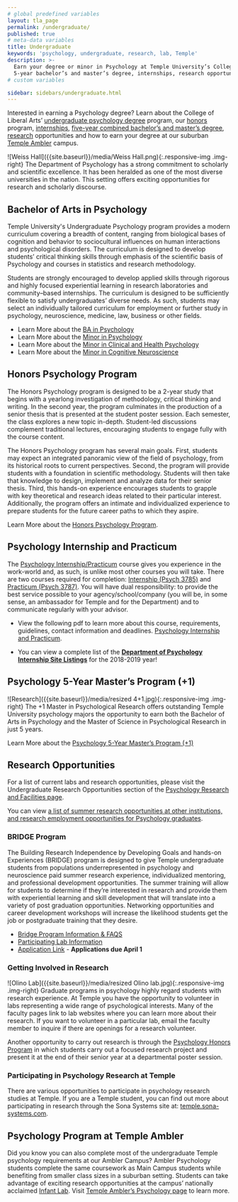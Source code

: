 ```yaml
---
# global predefined variables
layout: tla_page
permalink: /undergraduate/
published: true
# meta-data variables
title: Undergraduate
keywords: 'psychology, undergraduate, research, lab, Temple'
description: >-
  Earn your degree or minor in Psychology at Temple University’s College of Liberal Arts. Discover our honors program,
  5-year bachelor’s and master’s degree, internships, research opportunities, and lab resources.
# custom variables

sidebar: sidebars/undergraduate.html
---
```

Interested in earning a Psychology degree? Learn about the College of Liberal Arts’ [undergraduate psychology degree](#program-overview) program, our [honors](#honors-psychology-program) program, [internships](#psychology-internship-and-racticum), [five-year combined bachelor’s and master’s degree](#psychology-5-year-masters-program-1), [research](#research-opportunities) opportunities and how to earn your degree at our suburban [Temple Ambler](#psychology-program-at-temple-ambler) campus.

![Weiss Hall]({{site.baseurl}}/media/Weiss Hall.png){:.responsive-img .img-right}
The Department of Psychology has a strong commitment to scholarly and scientific excellence. It has been heralded as one of the most diverse universities in the nation. This setting offers exciting opportunities for research and scholarly discourse.

## Bachelor of Arts in Psychology
Temple University's Undergraduate Psychology program provides a modern curriculum covering a breadth of content, ranging from biological bases of cognition and behavior to sociocultural influences on human interactions and psychological disorders. The curriculum is designed to develop students’ critical thinking skills through emphasis of the scientific basis of Psychology and courses in statistics and research methodology. 

Students are strongly encouraged to develop applied skills through rigorous and highly focused experiential learning in research laboratories and community–based internships. The curriculum is designed to be sufficiently flexible to satisfy undergraduates’ diverse needs. As such, students may select an individually tailored curriculum for employment or further study in psychology, neuroscience, medicine, law, business or other fields.

- Learn More about the [BA in Psychology](https://www.temple.edu/academics/degree-programs/psychology-major-la-psy-ba)<br>
- Learn More about the [Minor in Psychology](https://bulletin.temple.edu/undergraduate/liberal-arts/psychology/minor-psychology/)
- Learn More about the [Minor in Clinical and Health Psychology](https://bulletin.temple.edu/undergraduate/liberal-arts/psychology/minor-clinical-health-psychology/)
- Learn More about the [Minor in Cognitive Neuroscience](https://bulletin.temple.edu/undergraduate/liberal-arts/psychology/minor-cognitive-neuroscience/)

## Honors Psychology Program
The Honors Psychology program is designed to be a 2-year study that begins with a yearlong investigation of methodology, critical thinking and writing. In the second year, the program culminates in the production of a senior thesis that is presented at the student poster session. Each semester, the class explores a new topic in-depth. Student-led discussions complement traditional lectures, encouraging students to engage fully with the course content.

The Honors Psychology program has several main goals. First, students may expect an integrated panoramic view of the field of psychology, from its historical roots to current perspectives. Second, the program will provide students with a foundation in scientific methodology. Students will then take that knowledge to design, implement and analyze data for their senior thesis. Third, this hands-on experience encourages students to grapple with key theoretical and research ideas related to their particular interest. Additionally, the program offers an intimate and individualized experience to prepare students for the future career paths to which they aspire.

Learn More about the [Honors Psychology Program](http://bulletin.temple.edu/undergraduate/liberal-arts/psychology/ba-psychology/#psichi-thenationalhonorsocietyinpsychology).

## Psychology Internship and Practicum
The [Psychology Internship/Practicum](http://bulletin.temple.edu/undergraduate/liberal-arts/psychology/#internshippracticum) course gives you experience in the work-world and, as such, is unlike most other courses you will take. There are two courses required for completion: [Internship (Psych 3785)](https://bulletin.temple.edu/search/?search=PSY+3785) and [Practicum (Psych 3787)](https://bulletin.temple.edu/search/?search=PSY+3787). You will have dual responsibility: to provide the best service possible to your agency/school/company (you will be, in some sense, an ambassador for Temple and for the Department) and to communicate regularly with your advisor.

- View the following pdf to learn more about this course, requirements, guidelines, contact information and deadlines. [Psychology Internship and Practicum](https://docs.google.com/document/d/1DY5OV1xN8VS9ePcHzOvhMVfdJvgBLFGuBbOH97x1mTI/edit?usp=sharing).

- You can view a complete list of the **[Department of Psychology Internship Site Listings](https://docs.google.com/document/d/10HBG16SrWkz7FBLCEONrhVYaohYQIUFSF_5qjr5BOeI/edit)** for the 2018-2019 year!

## Psychology 5-Year Master’s Program (+1)
![Research]({{site.baseurl}}/media/resized 4+1.jpg){:.responsive-img .img-right}
The +1 Master in Psychological Research offers outstanding Temple University psychology majors the opportunity to earn both the Bachelor of Arts in Psychology and the Master of Science in Psychological Research in just 5 years.

Learn More about the [Psychology 5-Year Master’s Program (+1)](https://www.temple.edu/academics/degree-programs/psychological-research-ms-la-psyr-ms) 

## Research Opportunities
For a list of current labs and research opportunities, please visit the Undergraduate Research Opportunities section of the [Psychology Research and Facilities page](https://www.temple.edu/academics/degree-programs/psychology-major-la-psy-ba/cla-psychology-ba-research).

You can view [a list of summer research opportunities at other institutions, and research employment opportunities for Psychology graduates](https://listserv.temple.edu/cgi-bin/wa?A0=PSYRESEARCH). 

### BRIDGE Program
The Building Research Independence by Developing Goals and hands-on Experiences (BRIDGE) program is designed to give Temple undergraduate students from populations underrepresented in psychology and neuroscience paid summer research experience, individualized mentoring, and professional development opportunities. The summer training will allow for students to determine if they’re interested in research and provide them with experiential learning and skill development that will translate into a variety of post graduation opportunities. Networking opportunities and career development workshops will increase the likelihood students get the job or postgraduate training that they desire.

- [Bridge Program Information & FAQS](https://docs.google.com/document/d/1jS7mt8bhBqc92B2H5yDy__kEuv39PhxLHSnryJIL_3Y/edit)
- [Participating Lab Information](https://docs.google.com/document/d/1y1pJXXYV5LRBDBYUUFzHNf5lPc55XhUuwqcb82tRCy0/edit)
- [Application Link](https://docs.google.com/forms/d/e/1FAIpQLSeWlsnHuWa1qwtqXmb-z-wmQAtADXPFyiR5VS3fQe11QgSdEw/viewform) - **Applications due April 1**<br>

### Getting Involved in Research
![Olino Lab]({{site.baseurl}}/media/resized Olino lab.jpg){:.responsive-img .img-right}
Graduate programs in psychology highly regard students with research experience. At Temple you have the opportunity to volunteer in labs representing a wide range of psychological interests. Many of the faculty pages link to lab websites where you can learn more about their research. If you want to volunteer in a particular lab, email the faculty member to inquire if there are openings for a research volunteer.

Another opportunity to carry out research is through the [Psychology Honors Program](https://www.cla.temple.edu/psychology/undergraduate/) in which students carry out a focused research project and present it at the end of their senior year at a departmental poster session.

### Participating in Psychology Research at Temple
There are various opportunities to participate in psychology research studies at Temple. If you are a Temple student, you can find out more about participating in research through the Sona Systems site at: [temple.sona-systems.com](https://temple.sona-systems.com).

## Psychology Program at Temple Ambler
Did you know you can also complete most of the undergraduate Temple psychology requirements at our Ambler Campus? Ambler Psychology students complete the same coursework as Main Campus students while benefiting from smaller class sizes in a suburban setting. Students can take advantage of exciting research opportunities at the campus’ nationally acclaimed [Infant Lab](http://www.cla.temple.edu/psychology/research#temple-infant-and-child-lab). Visit [Temple Ambler’s Psychology page](https://ambler.temple.edu/academics/academic-programs) to learn more.
